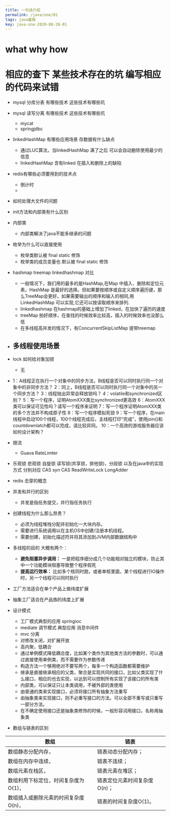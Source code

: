 ```yaml
---
title: 一句话介绍
permalink: /java/one/01
tags: java基础
key: java-one-2020-08-28-01
---
```

# what why how
# 相应的查下  某些技术存在的坑 编写相应的代码来试错
- mysql 分库分表 有哪些技术 这些技术有哪些坑
- mysql 读写分离 有哪些技术 这些技术有哪些坑
  - mycat
  - springjdbc
- linkedHashMap 有哪些应用场景 存数据有什么缺点
  - 通过LUC算法，当linkedHashMap 满了之后 可以会自动删除使用最少的信息
  - linkedHashMap 含有linked 在插入和删除上的缺陷
- redis有哪些必须要用到的技术点
  - 倒计时
  -
- 如何处理大文件的问题
- init方法和内部类有什么区别
- 内部类
  -  内部类解决了java不能多继承的问题
- 枚举为什么可以直接使用
  - 枚举类默认被 final static 修饰
  - 枚举类的成员变量也 默认被 final static 修饰
- hashmap treemap linkedhashmap 对比
  - 一般情况下，我们用的最多的是HashMap,在Map 中插入、删除和定位元素，HashMap 是最好的选择。但如果要按顺序或自定义顺序遍历键，那么TreeMap会更好。如果需要输出的顺序和输入的相同,用LinkedHashMap 可以实现,它还可以按读取顺序来排列.
  - linkedhashmap 在hashmap的基础上增加了linked，在加快了遍历的速度
  - treeMap 拍好顺序，在查找的时候效率比较高，插入的时候效率也没那么低
  - 在多线程高并发的情况下，有ConcurrentSkipListMap 提带treemap
- 多线程使用场景
  -
- lock 如何给对象加锁
  - 无
-  1：A线程正在执行一个对象中的同步方法，B线程是否可以同时执行同一个对象中的非同步方法？
   2：同上，B线程是否可以同时执行同一个对象中的另一个同步方法？
   3：线程抛出异常会释放锁吗？
   4：volatile和synchronized区别？
   5：写一个程序，证明AtomXXX类比synchronized更高效
   6：AtomXXX类可以保证可见性吗？请写一个程序来证明
   7：写一个程序证明AtomXXX类的多个方法并不构成原子性
   8：写一个程序模拟死锁
   9：写一个程序，在main线程中启动100个线程，100个线程完成后，主线程打印“完成”，使用join()和countdownlatch都可以完成，请比较异同。
   10：一个高效的游戏服务器应该如何设计架构？
- 限流
  - Guava RateLimter
- 乐观锁 悲观锁 自旋锁 读写锁(共享锁，排他锁)，分段锁 以及在java中的实现方式
  分别对应 CAS   syn   CAS    ReadWriteLock      LongAdder
- redis 击穿的概念
- 并发和并行的区别
  - 并发是指任务提交，并行指任务执行
- 创建线程为什么那么昂贵？
  - 必须为线程堆栈分配并初始化一大块内存。
  - 需要进行系统调用以在主机OS中创建/注册本机线程。
  - 需要创建，初始化描述符并将其添加到JVM内部数据结构中
- 多线程的目的 大概有两个：
  - __避免阻塞异步调用：__ 一是把程序细分成几个功能相对独立的模块，防止其中一个功能模块阻塞导致整个程序假死
  - __提高运行效率：__ 比如多个核同时跑，或者单核里面，某个线程进行IO操作时，另一个线程可以同时执行
- 工厂方法适合在单个产品上做纬度扩展
- 抽象工厂适合在产品族的纬度上扩展
- 设计模式
  - 工厂模式典型的应用 springioc
  - mediate 调节模式 典型应用 消息中间件
  - mvc 分离
  - 对修改关闭，对扩展开放
  - 高内聚，低耦合
  - 通过单例模式降低耦合度，比如某个类作为其他类方法的参数时，可以通过直接使用单例类，而不需要作为参数传递
  - 构造方法一个够用绝对不要写两个，每多一个构造函数都需要维护
  - 继承是直接继承相应的父类，聚合是实现共同的接口，比如父类实现了什么接口，相应的也去实现，以达到可以控制所有实现了该接口的所有类
  - 内部类，可以保证只让本类调用，不被外部的类使用
  - 由普通的类来实现接口，必须将接口所有抽象方法重写
  - 由抽象类来实现接口，则不必重写接口的方法。可以全部不重写或只重写一部分方法。
  - 在不确定使用接口还是抽象类修饰的时候，一般形容词用接口，名称用抽象类



- 数组与链表的区别

| 数组                                 | 链表                         |
| ------------------------------------ | ---------------------------- |
| 数组静态分配内存，                   | 链表动态分配内存；           |
| 数组在内存中连续，                   | 链表不连续；                 |
| 数组元素在栈区，                     | 链表元素在堆区；             |
| 数组利用下标定位，时间复杂度为O(1)， | 链表定位元素时间复杂度O(n)； |
| 数组插入或删除元素的时间复杂度O(n)， | 链表的时间复杂度O(1)。       |
